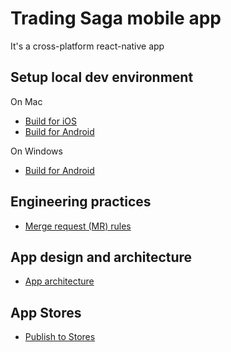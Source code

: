 # Trading Saga mobile app
It's a cross-platform react-native app


## Setup local dev environment
On Mac
  - [Build for iOS](docs/LOCAL-SETUP-MAC-XCODE.md)
  - [Build for Android](docs/LOCAL-SETUP-MAC-ANDROID.md)

On Windows
  - [Build for Android](docs/LOCAL-SETUP-WIN-ANDROID.md)

## Engineering practices
- [Merge request (MR) rules](docs/MERGE-REQUEST.md)

## App design and architecture
- [App architecture](docs/APP-ARCHITECTURE.md)

## App Stores
- [Publish to Stores](docs/PUBLISH-STORE.md)

